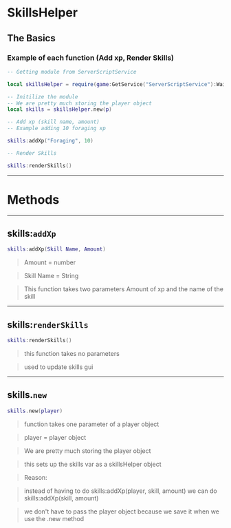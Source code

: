 # SkillsHelper
## The Basics
### Example of each function (Add xp, Render Skills)
``` Lua
-- Getting module from ServerScriptService

local skillsHelper = require(game:GetService("ServerScriptService"):WaitForChild("SkillsHelper"))

-- Initilize the module
-- We are pretty much storing the player object 
local skills = skillsHelper.new(p)

-- Add xp (skill name, amount)
-- Example adding 10 foraging xp

skills:addXp("Foraging", 10)

-- Render Skills

skills:renderSkills()
```

<hr>

# Methods

<hr>

## skills:`addXp`
``` Lua
skills:addXp(Skill Name, Amount)
```
> Amount = number

> Skill Name = String

> This function takes two parameters Amount of xp and the name of the skill
> 
<hr>

## skills:`renderSkills`
``` Lua
skills:renderSkills()
```
> this function takes no parameters

> used to update skills gui

<hr>

## skills.`new`
``` Lua
skills.new(player)
```
> function takes one parameter of a player object

> player = player object

> We are pretty much storing the player object 

> this sets up the skills var as a skillsHelper object

> Reason:

> instead of having to do skills:addXp(player, skill, amount)
> we can do skills:addXp(skill, amount)

> we don't have to pass the player object because we save it when we use the .new method







